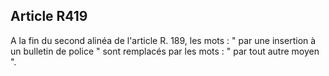 Article R419
----
A la fin du second alinéa de l'article R. 189, les mots : " par une insertion à
un bulletin de police " sont remplacés par les mots : " par tout autre moyen ".
